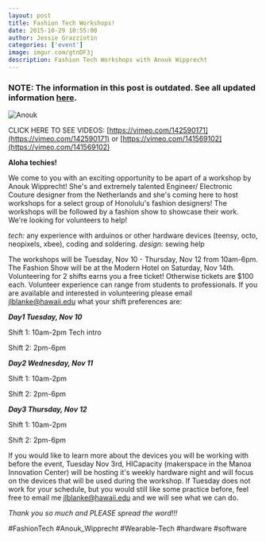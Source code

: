 ```yaml
---
layout: post
title: Fashion Tech Workshops!
date: 2015-10-29 10:55:00
author: Jessie Grazziotin
categories: ['event']
image: imgur.com/gtnDF3j
description: Fashion Tech Workshops with Anouk Wipprecht
---
```


### NOTE: The information in this post is outdated. See all updated information [here](https://hicapacity.org/2015/11/07/fashion-tech-update/). ###

![Anouk](http://i.imgur.com/gtnDF3jl.jpg)

CLICK HERE TO SEE VIDEOS: [https://vimeo.com/142590171](https://vimeo.com/142590171) or [https://vimeo.com/141569102](https://vimeo.com/141569102)

__Aloha techies!__

We come to you with an exciting opportunity to be apart of a workshop by Anouk Wipprecht! She's and extremely talented Engineer/ Electronic Couture designer from the Netherlands and she's coming here to host workshops for a select group of Honolulu's fashion designers! The workshops will be followed by a fashion show to showcase their work. We're looking for volunteers to help!

_tech:_ any experience with arduinos or other hardware devices (teensy, octo, neopixels, xbee), coding and soldering.
_design:_ sewing help

The workshops will be Tuesday, Nov 10 - Thursday, Nov 12 from 10am-6pm. The Fashion Show will be at the Modern Hotel on Saturday, Nov 14th. Volunteering for 2 shifts earns you a  free ticket! Otherwise tickets are $100 each. Volunteer experience can range from students to professionals. If you are available and interested in volunteering please email [jlblanke@hawaii.edu](jlblanke@hawaii.edu) what your shift preferences are:

**_Day1 Tuesday, Nov 10_**

Shift 1: 10am-2pm Tech intro

Shift 2: 2pm-6pm

**_Day2 Wednesday, Nov 11_**

Shift 1: 10am-2pm

Shift 2: 2pm-6pm

**_Day3 Thursday, Nov 12_**

Shift 1: 10am-2pm

Shift 2: 2pm-6pm

If you would like to learn more about the devices you will be working with before the event, Tuesday Nov 3rd, HICapacity (makerspace in the Manoa Innovation Center) will be hosting it's weekly hardware night and will focus on the devices that will be used during the workshop. If Tuesday does not work for your schedule, but you would still like some practice before, feel free to email me [jlblanke@hawaii.edu](jlblanke@hawaii.edu) and we will see what we can do.

_Thank you so much and PLEASE spread the word!!!_

\#FashionTech \#Anouk_Wipprecht \#Wearable-Tech \#hardware \#software
